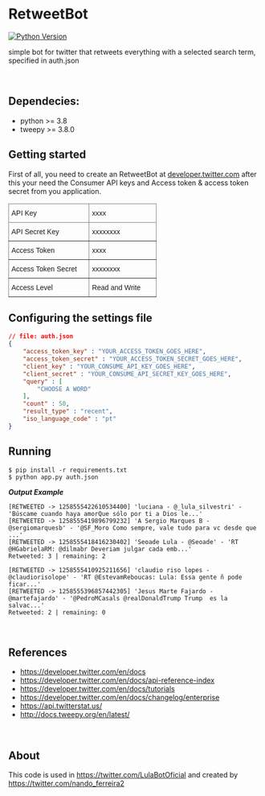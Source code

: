# RetweetBot

[![Python Version](https://img.shields.io/badge/python-3.8-black)](https://python.com)

simple bot for twitter that retweets everything with a selected search term, specified in auth.json

<br>

## Dependecies:
	
- python >= 3.8
- tweepy >= 3.8.0


## Getting started 

First of all, you need to create an RetweetBot at <a href="https://www.developer.twitter.com">developer.twitter.com</a> after this your need the Consumer API keys and Access token & access token secret from you application.


<table style="border-collapse:collapse;border-spacing:0;table-layout: fixed; width: 295px" class="tg"><colgroup><col style="width: 161px"><col style="width: 134px"></colgroup><thead><tr><th style="border-color:inherit;border-style:solid;border-width:1px;font-family:Arial, sans-serif;font-size:14px;font-weight:normal;overflow:hidden;padding:10px 5px;text-align:left;vertical-align:top;word-break:normal">API Key</th><th style="border-color:inherit;border-style:solid;border-width:1px;font-family:Arial, sans-serif;font-size:14px;font-weight:normal;overflow:hidden;padding:10px 5px;text-align:left;vertical-align:top;word-break:normal">xxxx</th></tr></thead><tbody><tr><td style="border-color:inherit;border-style:solid;border-width:1px;font-family:Arial, sans-serif;font-size:14px;overflow:hidden;padding:10px 5px;text-align:left;vertical-align:top;word-break:normal">API Secret Key</td><td style="border-color:inherit;border-style:solid;border-width:1px;font-family:Arial, sans-serif;font-size:14px;overflow:hidden;padding:10px 5px;text-align:left;vertical-align:top;word-break:normal">xxxxxxxx</td></tr><tr><td style="border-color:inherit;border-style:solid;border-width:1px;font-family:Arial, sans-serif;font-size:14px;overflow:hidden;padding:10px 5px;text-align:left;vertical-align:top;word-break:normal">Access Token</td><td style="border-color:inherit;border-style:solid;border-width:1px;font-family:Arial, sans-serif;font-size:14px;overflow:hidden;padding:10px 5px;text-align:left;vertical-align:top;word-break:normal">xxxx</td></tr><tr><td style="border-color:inherit;border-style:solid;border-width:1px;font-family:Arial, sans-serif;font-size:14px;overflow:hidden;padding:10px 5px;text-align:left;vertical-align:top;word-break:normal">Access Token Secret</td><td style="border-color:inherit;border-style:solid;border-width:1px;font-family:Arial, sans-serif;font-size:14px;overflow:hidden;padding:10px 5px;text-align:left;vertical-align:top;word-break:normal">xxxxxxxx</td></tr><tr><td style="border-color:inherit;border-style:solid;border-width:1px;font-family:Arial, sans-serif;font-size:14px;overflow:hidden;padding:10px 5px;text-align:left;vertical-align:top;word-break:normal">Access Level</td><td style="border-color:inherit;border-style:solid;border-width:1px;font-family:Arial, sans-serif;font-size:14px;overflow:hidden;padding:10px 5px;text-align:left;vertical-align:top;word-break:normal">Read and Write</td></tr></tbody></table>


## Configuring the settings file

```json
// file: auth.json
{
    "access_token_key" : "YOUR_ACCESS_TOKEN_GOES_HERE",
    "access_token_secret" : "YOUR_ACCESS_TOKEN_SECRET_GOES_HERE",
    "client_key" : "YOUR_CONSUME_API_KEY_GOES_HERE",
    "client_secret" : "YOUR_CONSUME_API_SECRET_KEY_GOES_HERE",
    "query" : [
        "CHOOSE A WORD"
    ],
    "count" : 50,
    "result_type" : "recent",
    "iso_language_code" : "pt"
}
```


## Running

	
	$ pip install -r requirements.txt
	$ python app.py auth.json
	

***Output Example***

	
	[RETWEETED -> 1258555422610534400] 'luciana - @_lula_silvestri' - 'Búscame cuando haya amorQue sólo por ti a Dios le...'
	[RETWEETED -> 1258555419896799232] 'A Sergio Marques B - @sergiomarquesb' - '@SF_Moro Como sempre, vale tudo para vc desde que ...'
	[RETWEETED -> 1258555418416230402] 'Seoade Lula - @Seoade' - 'RT @HGabrielaRM: @dilmabr Deveriam julgar cada emb...'
	Retweeted: 3 | remaining: 2
	
	[RETWEETED -> 1258555410925211656] 'claudio riso lopes - @claudiorisolope' - 'RT @EstevamReboucas: Lula: Essa gente ñ pode ficar...'
	[RETWEETED -> 1258555396857442305] 'Jesus Marte Fajardo - @martefajardo' - '@PedroMCasals @realDonaldTrump Trump  es la salvac...'
	Retweeted: 2 | remaining: 0
	
<br>

## References

- https://developer.twitter.com/en/docs
- https://developer.twitter.com/en/docs/api-reference-index
- https://developer.twitter.com/en/docs/tutorials
- https://developer.twitter.com/en/docs/changelog/enterprise
- https://api.twitterstat.us/
- http://docs.tweepy.org/en/latest/

<br>

## About
This code is used in https://twitter.com/LulaBotOficial
and created by https://twitter.com/nando_ferreira2	
